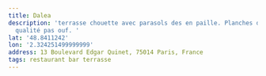```yaml
---
title: Dalea
description: 'terrasse chouette avec parasols des en paille. Planches diverses mais
  qualité pas ouf. '
lat: '48.8411242'
lon: '2.324251499999999'
address: 13 Boulevard Edgar Quinet, 75014 Paris, France
tags: restaurant bar terrasse
---
```

